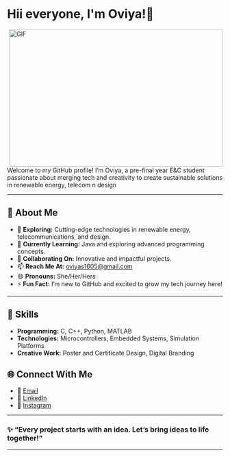 # Hii everyone, I'm Oviya!👋
 <img align="right" alt="GIF" src="https://github.com/viya0507/hi.gif?raw=true" width="500" height="320" />
 
Welcome to my GitHub profile! 
I’m Oviya, a pre-final year E&C student passionate about merging tech and creativity to create sustainable solutions in renewable energy, telecom n design


---

## 👀 About Me

- 🔭 **Exploring:** Cutting-edge technologies in renewable energy, telecommunications, and design.
- 🌱 **Currently Learning:** Java and exploring advanced programming concepts.
- 🤝 **Collaborating On:** Innovative and impactful projects.
- 📫 **Reach Me At:** [oviyas1605@gmail.com](mailto:oviyas1605@gmail.com)
- 😄 **Pronouns:** She/Her/Hers
- ⚡ **Fun Fact:** I’m new to GitHub and excited to grow my tech journey here!


---

## 🔧 Skills

- **Programming:** C, C++, Python, MATLAB
- **Technologies:** Microcontrollers, Embedded Systems, Simulation Platforms
- **Creative Work:** Poster and Certificate Design, Digital Branding


## 🌐 Connect With Me

- 📧 [Email](mailto:oviyas1605@gmail.com)
- 💼 [LinkedIn](https://www.linkedin.com/in/oviya-s-21647325b/)
- 📸 [Instagram](https://www.instagram.com/viya_0507/)



---

### ✨ “Every project starts with an idea. Let’s bring ideas to life together!”

---
